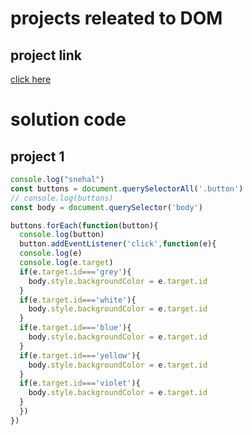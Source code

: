 # projects releated to DOM

## project link
[click here](https://stackblitz.com/edit/dom-project-chaiaurcode?file=index.html)

# solution code

## project 1

```javascript
console.log("snehal")
const buttons = document.querySelectorAll('.button')
// console.log(buttons)
const body = document.querySelector('body')

buttons.forEach(function(button){
  console.log(button)
  button.addEventListener('click',function(e){
  console.log(e)
  console.log(e.target)
  if(e.target.id==='grey'){
    body.style.backgroundColor = e.target.id
  }
  if(e.target.id==='white'){
    body.style.backgroundColor = e.target.id
  }
  if(e.target.id==='blue'){
    body.style.backgroundColor = e.target.id
  }
  if(e.target.id==='yellow'){
    body.style.backgroundColor = e.target.id
  }
  if(e.target.id==='violet'){
    body.style.backgroundColor = e.target.id
  }
  })
})
```
